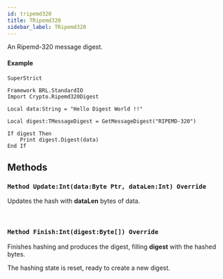 ```yaml
---
id: tripemd320
title: TRipemd320
sidebar_label: TRipemd320
---
```


An Ripemd-320 message digest.


#### Example
```blitzmax
SuperStrict

Framework BRL.StandardIO
Import Crypto.Ripemd320Digest

Local data:String = "Hello Digest World !!"

Local digest:TMessageDigest = GetMessageDigest("RIPEMD-320")

If digest Then
	Print digest.Digest(data)
End If
```
## Methods

### `Method Update:Int(data:Byte Ptr, dataLen:Int) Override`

Updates the hash with <b>dataLen</b> bytes of data.

<br/>

### `Method Finish:Int(digest:Byte[]) Override`

Finishes hashing and produces the digest, filling <b>digest</b> with the hashed bytes.

The hashing state is reset, ready to create a new digest.


<br/>

